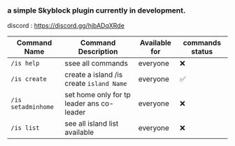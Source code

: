 ### a simple Skyblock plugin currently in development.
discord : https://discord.gg/hjbADqXRde
<br>

| Command Name       | Command Description                       | Available for | commands status |  
|--------------------|-------------------------------------------|---------------|-----------------|
| `/is help`         | ssee all commands                         | everyone      | ❌               |
| `/is create`       | create a island /is create `island Name ` | everyone      | ✅               |
| `/is setadminhome` | set home only for tp leader ans co-leader | everyone      | ❌               |
| `/is list `        | see all island list available             | everyone      | ❌               |✅ 